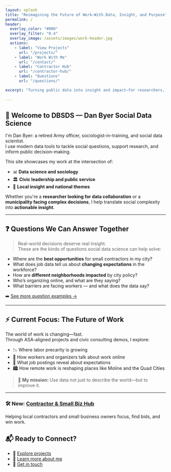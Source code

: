 ```yaml
---
layout: splash
title: "Reimagining the Future of Work—With Data, Insight, and Purpose"
permalink: /
header:
  overlay_color: "#000"
  overlay_filter: "0.4"
  overlay_image: /assets/images/work-header.jpg
  actions:
    - label: "View Projects"
      url: "/projects/"
    - label: "Work With Me"
      url: "/contact/"
    - label: "Contractor Hub"
      url: "/contractor-hub/"
    - label: "Questions"
      url: "/questions/"

excerpt: "Turning public data into insight and impact—for researchers, cities, and communities."
      
---
```


## 👋 Welcome to DBSDS — Dan Byer Social Data Science

I'm Dan Byer: a retired Army officer, sociologist-in-training, and social data scientist.  
I use modern data tools to tackle social questions, support research, and inform public decision-making.

This site showcases my work at the intersection of:

- 📊 **Data science and sociology**  
- 🏛️ **Civic leadership and public service**  
- 📍 **Local insight and national themes**

Whether you're a **researcher looking for data collaboration** or a **municipality facing complex decisions**, I help translate social complexity into **actionable insight**.

---

## ❓ Questions We Can Answer Together

> Real-world decisions deserve real insight.  
> These are the kinds of questions social data science can help solve:

- Where are the **best opportunities** for small contractors in my city?
- What does job data tell us about **changing expectations** in the workforce?
- How are **different neighborhoods impacted** by city policy?
- Who’s organizing online, and what are they saying?
- What barriers are facing workers — and what does the data say?

➡️ [See more question examples →](/questions/)

---

## ⚡ Current Focus: The Future of Work

The world of work is changing—fast.  
Through ASA-aligned projects and civic consulting demos, I explore:

- 📉 Where labor precarity is growing  
- 💬 How workers and organizers talk about work online  
- 🧠 What job postings reveal about expectations  
- 🏙️ How remote work is reshaping places like Moline and the Quad Cities

> 🎯 **My mission:** Use data not just to describe the world—but to improve it.

---
### 🛠️ New: [Contractor & Small Biz Hub](/contractor-hub/)

Helping local contractors and small business owners focus, find bids, and win work.


## 📬 Ready to Connect?

- 📂 [Explore projects](/projects/)
- 👤 [Learn more about me](/about/)
- 💬 [Get in touch](/contact/)
